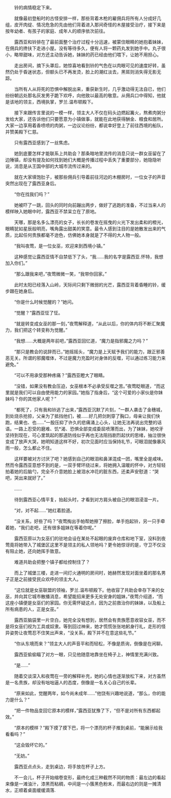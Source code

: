 　　铃的病情稳定下来。

　　就像最初登船时的古怪安排一样，那些背着木枪的雇佣兵将所有人分成好几组，皮开肉绽、情况危急的先由他们背着进入那间奇怪的木屋接受治疗，接下来是按年幼者、有孩子的家庭、成年人的顺序依次前往。

　　露西亚和铃排在了最前面整个治疗过程十分迅速，被蒙住眼睛的她抱着妹妹，在佣兵的搀扶下走进小屋。没有等待多久，便有人将一颗药丸发到她手中。丸子很小，略带甜味，对方还主动告诉她，妹妹的药已经由他们喂下，让她不用担心。

　　走出房间，摘下头罩后，她惊喜地看到铃的气色在以肉眼可见的速度好转，虽然仍处于昏迷状态，但额头已不再发烫，脸上的潮红淡去，黑斑则消失得无影无踪。

　　当所有人从将死的恐惧中解脱出来，重获新生时，几乎激动得无法自已，他们纷纷朝远处那名灰发男子跪下欢呼，向他致以最高的敬意。从佣兵口中得知，他就是该地的领主，西境执掌，罗兰.温布顿殿下。

　　接下来跟传言里说的一模一样，领主大人不仅在码头边燃起篝火，熬煮肉粥分发给大家，还告诉他们只要愿意为小镇做事，就能在此地获得酬金、粮食和居所。大家一边享用着香喷喷的肉粥，一边议论纷纷，都说幸好登上了前往西境的船队，并赞美殿下仁慈。

　　只有露西亚感到了一丝焦虑。

　　她到底要怎样才能联系上共助会？那条暗地里流传的消息只说一群女巫留在了边陲镇，却没有提及如何找到她们大概是传播过程中丢失了重要部分，她隐隐听说，消息是从王国中部的大城市流传过来的。

　　就在大家填饱肚子，被那些佣兵引导着前往河边的木棚房时，一位女子的声音突然出现在了露西亚身后。

　　“你在找我们吗？”

　　她被吓了一跳，回头的同时向前蹦出两步，做好了逃跑的准备，不过当来人的模样映入她眼中时，露西亚不禁呆立在了原地。

　　天哪，那是名多么漂亮的女子，长长的卷发在摇曳的火光下发出柔和的橙光，眼睛犹如星辰般明亮，嘴角露出甜美的笑意。最令人感到注目的是她散发出来的气质，比起任何贵族都毫不逊色，仿佛她本身就是了不得的大人物一般。

　　“我叫夜莺，是一位女巫，欢迎来到西境小镇。”

　　这种感觉让露西亚情不自禁低下了头，“我……我的名字是露西亚.怀特，我想加入你们。”

　　“那么跟我来吧，”夜莺微微一笑，“我带你回家。”

　　此时太阳已经落入山岭，天际间只剩下微弱的光芒，露西亚背着昏睡的铃，缓步跟在她身后。

　　“你是什么时候觉醒的？”她问。

　　“觉醒？”露西亚怔了怔。

　　“就是转变成女巫的那一刻，”夜莺解释道，“从此以后，你的体内将不断汇聚魔力，我们把这个转变称为觉醒。”

　　“我想……大概是两年前吧，”露西亚回忆道，“魔力是指邪魔之力吗？”

　　“那只是教会的说辞而已，”她摇摇头，“魔力是上天赋予我们的能力，跟正邪善恶无关。所谓的邪魔噬体，不过是魔力充盈时对身体的反噬，可以通过练习能力来避免。”

　　“可以不用承受那种疼痛？”露西亚瞪大了眼睛。

　　“没错，如果没有教会压迫，女巫根本不必承受反噬之苦。”夜莺眨眼道，“而这里就是我们可以自由使用能力的家园。”她指了指身后，“这个可爱的小家伙是你妹妹吗？你的其他家人呢？”

　　“都死了，只有我和铃逃了出来，”露西亚沉默了片刻，“一群人袭击了金穗城，到处烧杀抢掠，父亲为了抵挡他们，被……好几把剑刺穿了胸口，母亲让我们快跑，结果也、也……”一股压抑了许久的悲痛涌上心头，让她无法再说出完整的话语。一路上忍受的磨难、饥*渴、恐惧全部变成委屈喷薄而出，为了妹妹，她咬牙坚持到现在，可心里筑起的那道防线似乎再也无法阻挡剧烈起伏的思绪，抽泣很快变成了放声大哭，她明知道这样不好，初次见面时应当保持礼节，可眼泪就像暴风雨一般，怎么都止不住。

　　这样要被对方讨厌了吧？她感到自己的眼泪和鼻涕混成一团，嘴里全是咸味。然而令露西亚意想不到的是，一双手臂环绕过来，将她拥入温暖的怀中，对方轻轻拍着她的后脑勺，完全不介意她脸上被泪水冲花的脏东西，还柔声安慰道：“哭吧，哭出来就好了。”

　　……

　　待到露西亚心情平复，抬起头时，才看到对方肩头被自己的眼泪浸湿一片。

　　“对，对不起……”她红着脸道。

　　“没关系，好些了吗？”夜莺掏出手帕帮她擦了擦脸，单手抱起铃，另一只手牵着她，“我们走吧，还有很多姐妹在等着你呢。”

　　露西亚原以为女巫们的驻地会设在某处不起眼的废弃仓库和地下室，没料到夜莺竟将她带入了城堡区这里不是领主的私人领地吗？更令她惊讶的是，守卫不仅没有阻止她，还向她挥手致意。

　　难道共助会把整个镇子都给控制住了？

　　而上了城堡三楼，走进一间灯火通明的房间时，她赫然发现对面坐着的那名男子正是之前接受民众欢呼的领主大人。

　　“这位就是女巫联盟的领袖，罗兰.温布顿殿下。他收容了共助会幸存下来的女巫，并向其它城市散播消息，希望能招来更多无处安身的姐妹，”夜莺介绍道，“而这座小镇便是女巫们的家园。你无需怀疑这点，因为之前救治你的妹妹，以及船上所有病患的人，正是女巫。”

　　露西亚脑袋里一片空白，她完全没有想到，居然会有贵族愿意收容女巫，而不是将女巫们视为工具或奴隶。等到回过神来，她才慌慌张张地躬身行礼，走形的怪异姿势让夜莺忍不住笑出声来，“没关系，殿下并不在意这些礼节。”

　　“你从东境而来？”领主大人的声音平和而轻松，不像是质询，倒像是在闲聊。

　　露西亚偷偷瞄了对方一眼，只见他随意地靠坐在椅子上，神情里充满兴致。

　　“是……”

　　随着交谈深入和夜莺在一旁的解释补充，她的心情也逐渐放松下来，对方虽然是一名贵族，却没有咄咄逼人的态度，倒像是一名关心自己的长辈。

　　“原来如此，觉醒两年，如今尚未成年……”他饶有兴趣地说道，“那么，你的能力是什么？”

　　“把一件物品变回它原本的模样，”露西亚犹豫了下，“但不是对所有东西都起效。”

　　“原本的模样？”殿下摸了摸下巴，将一个漂亮的杯子推到桌前，“能展示给我看看吗？”

　　“这会毁坏它的。”

　　“无妨。”

　　露西亚点点头，走到桌边，将手放在杯子上方。

　　不一会儿，杯子开始缩卷变形，最终化成三种截然不同的物质：最左边的看起来像是一滩油汁，漆黑而粘稠，中间是一小簇黑色粉末，而最右边的则是一摊清水，正顺着桌面缓缓滴落.
